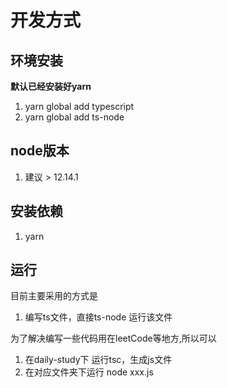 # 开发方式

## 环境安装
**默认已经安装好yarn**
1. yarn global add typescript
2. yarn global add ts-node

## node版本
1. 建议 > 12.14.1

## 安装依赖

1. yarn

## 运行
目前主要采用的方式是
1. 编写ts文件，直接ts-node 运行该文件

为了解决编写一些代码用在leetCode等地方,所以可以
1. 在daily-study下 运行tsc，生成js文件
2. 在对应文件夹下运行 node xxx.js

